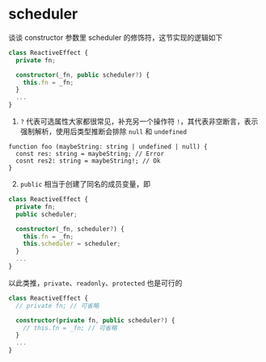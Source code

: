 # scheduler

谈谈 constructor 参数里 scheduler 的修饰符，这节实现的逻辑如下
```typescript
class ReactiveEffect {
  private fn;

  constructor(_fn, public scheduler?) {
    this.fn = _fn;
  }
  ...
}
```

1. `?` 代表可选属性大家都很常见，补充另一个操作符 `!`，其代表非空断言，表示强制解析，使用后类型推断会排除 `null` 和 `undefined`
```typscript
function foo (maybeString: string | undefined | null) {
  const res: string = maybeString; // Error
  cosnt res2: string = maybeString!; // Ok
}
```

2. `public` 相当于创建了同名的成员变量，即
```typescript
class ReactiveEffect {
  private fn;
  public scheduler;

  constructor(_fn, scheduler?) {
    this.fn = _fn;
    this.scheduler = scheduler;
  }
  ...
}
```

以此类推，`private`、`readonly`、`protected` 也是可行的
```typescript
class ReactiveEffect {
  // private fn; // 可省略

  constructor(private fn, public scheduler?) {
    // this.fn = _fn; // 可省略
  }
  ...
}
```